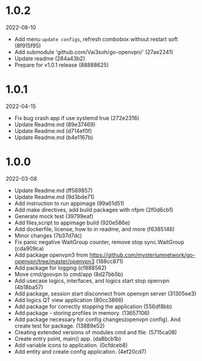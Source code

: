 
1.0.2
=============
2022-08-10

* Add menu `update configs`, refresh combobox without restart soft (8f915f95)
* Add submodule 'github.com/Vai3soh/go-openvpn/' (27ae2241)
* Update readme (284a43b2)
* Prepare for v1.0.1 release (88888625)

1.0.1
=============
2022-04-15

* Fix bug crash app if use systemd true (272e2316)
* Update Readme.md (89e37469)
* Update Readme.md (d714ef0f)
* Update Readme.md (b4e1167b)

1.0.0
=============
2022-03-08

* Update Readme.md (ff569857)
* Update Readme.md (9d3bde71)
* Add instruction to run appimage (99a61d51)
* Add make directives, add build packages with nfpm (2f0d6cb1)
* Generate mock test (39799eaf)
* Add files,script to appimage build (920e586e)
* Add dockerfile, license, how to in readme, and more (f6385146)
* Minor changes (7b37d7dc)
* Fix panic negative WaitGroup counter, remove stop sync.WaitGroup (cda909ca)
* Add package openvpn3 from https://github.com/mysteriumnetwork/go-openvpn/tree/master/openvpn3 (188cc871)
* Add package for logging (cf888562)
* Move cmd/goovpn to cmd/app (8d27bb5b)
* Add usecase logics, interfaces, and logics start stop openvpn (4b18ba57)
* Add package, session start disconnect from openvpn server (31305ee3)
* Add logics QT view application (80cc3866)
* Add package for correctly stopping the application (556df8bb)
* Add package - storing profiles in memory. (13657106)
* Add package necessary for config changes(openvpn config). And create test for package. (13889e52)
* Сreating extended versions of modules cmd and file. (5715ca08)
* Create entry point, main() app. (da8bcb1b)
* Add variable icons to application. (0cfdceb8)
* Add entity and create config application. (4ef20cd7)


